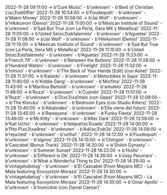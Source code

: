 2022-11-28 09:11:00 -> b'Cure Music' - b'unknown' - b'Best of Christian L\xc3\xb6ffler'
2022-11-28 10:54:00 -> b'Foudeqush' - b'unknown' - b'Makin Money'
2022-11-28 10:58:00 -> b'Jai Wolf' - b'unknown' - b'Hikikomori (Demo)'
2022-11-28 11:00:00 -> b'Mexican Institute of Sound' - b'unknown' - b'Sad But True (con La Perla, Gera MX y Metallica)'
2022-11-28 11:05:00 -> b'Usted Se\xc3\xb1alemelo' - b'unknown' - b'Aguetas'
2022-11-28 11:08:00 -> b'Jai Wolf' - b'unknown' - b'Hikikomori (Demo)'
2022-11-28 11:10:00 -> b'Mexican Institute of Sound' - b'unknown' - b'Sad But True (con La Perla, Gera MX y Metallica)'
2022-11-28 11:15:00 -> b'Usted Se\xc3\xb1alemelo' - b'unknown' - b'Aguetas'
2022-11-28 11:23:00 -> b'French 79' - b'unknown' - b'Between the Buttons'
2022-11-28 11:28:00 -> b'Hundred Waters' - b'unknown' - b'Firelight'
2022-11-28 11:32:00 -> b'nimino' - b'unknown' - b'The Back of Your Hands [Edit] (con Ashe)'
2022-11-28 11:37:00 -> b'Kalaido' - b'unknown' - b'Motorbikes In Sapa'
2022-11-28 11:40:00 -> b'Kiddie Gang' - b'unknown' - b'Morfina'
2022-11-28 11:43:00 -> b'Marilina Bertoldi' - b'unknown' - b'amuleto'
2022-11-28 11:48:00 -> b'Ruzzi' - b'unknown' - b'Cuando'
2022-11-28 11:51:00 -> b'Ruzzi' - b'unknown' - b'D\xc3\xa1rtelo (con Gepe)'
2022-11-28 12:09:00 -> b'The Knocks' - b'unknown' - b'Bedroom Eyes (con Studio Killers)'
2022-11-28 13:40:00 -> b'Alkaloides' - b'unknown' - b'Ella viene del futuro'
2022-11-28 13:45:00 -> b'Rawayana' - b'unknown' - b'Funky Fiesta'
2022-11-28 13:49:00 -> b'Mr.Kitty' - b'unknown' - b'After Dark'
2022-11-28 13:58:00 -> b'Kali Uchis' - b'unknown' - b'telepat\xc3\xada'
2022-11-28 14:00:00 -> b'Pito P\xc3\xa9rez' - b'unknown' - b'Adi\xc3\xb3s'
2022-11-28 14:09:00 -> b'rejucted' - b'unknown' - b'urtha1 .'
2022-11-28 14:12:00 -> b'Foudeqush' - b'unknown' - b'signos'
2022-11-28 14:15:00 -> b'Chingon' - b'unknown' - b'Cascabel (Bonus Track)'
2022-11-28 14:20:00 -> b'Shiloh Dynasty' - b'unknown' - b'Summer Sunset'
2022-11-28 14:22:00 -> b'Huillo' - b'unknown' - b'Different is Ok'
2022-11-28 14:26:00 -> b'Joey Pecoraro' - b'unknown' - b'What a Wonderful Thing to Do'
2022-11-28 14:29:00 -> b'vintagetubelug' - b'unknown' - b'El Cascabel (From Mayans MC) - La Mata featuring Xocoyotzin Moraza'
2022-11-28 14:30:00 -> b'vintagetubelug' - b'unknown' - b'El Cascabel (From Mayans MC) - La Mata featuring Xocoyotzin Moraza'
2022-11-28 14:35:00 -> b'Omar Apollo' - b'unknown' - b'Invincible (con Daniel Caesar)'
